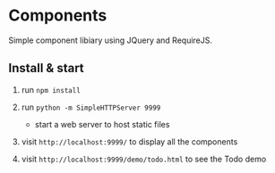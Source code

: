 # Components

Simple component libiary using JQuery and RequireJS.


## Install & start

1. run `npm install`
2. run `python -m SimpleHTTPServer 9999` 
	- start a web server to host static files

3. visit `http://localhost:9999/` to display all the components
4. visit `http://localhost:9999/demo/todo.html` to see the Todo demo	


